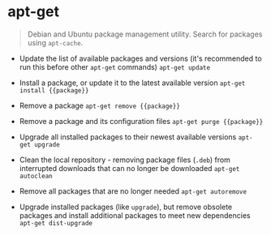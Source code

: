 # apt-get
> Debian and Ubuntu package management utility.
> Search for packages using `apt-cache`.

- Update the list of available packages and versions (it's recommended to run this before other `apt-get` commands)
`apt-get update`

- Install a package, or update it to the latest available version
`apt-get install {{package}}`

- Remove a package
`apt-get remove {{package}}`

- Remove a package and its configuration files
`apt-get purge {{package}}`

- Upgrade all installed packages to their newest available versions
`apt-get upgrade`

- Clean the local repository - removing package files (`.deb`) from interrupted downloads that can no longer be downloaded
`apt-get autoclean`

- Remove all packages that are no longer needed
`apt-get autoremove`

- Upgrade installed packages (like `upgrade`), but remove obsolete packages and install additional packages to meet new dependencies
`apt-get dist-upgrade`
